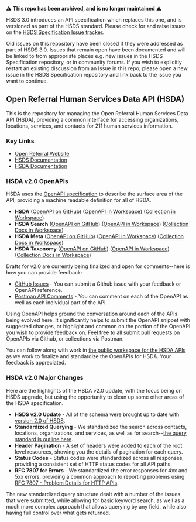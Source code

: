 ⚠️ **This repo has been archived, and is no longer maintained** ⚠️

HSDS 3.0 introduces an API specification which replaces this one, and is versioned as part of the HSDS standard. Please check for and raise issues on the [HSDS Specification Issue tracker](https://github.com/openreferral/specification/issues).

Old issues on this repository have been closed if they were addressed as part of HSDS 3.0. Issues that remain open have been documented and will be linked to from appropriate places e.g. new issues in the HSDS Specification repository, or in community forums. If you wish to explicitly restart an existing discussion from an Issue in this repo, please open a new issue in the HSDS Specification repository and link back to the issue you want to continue.

## Open Referral Human Services Data API (HSDA)
This is the repository for managing the Open Referral Human Services Data API (HSDA), providing a common interface for accessing organizations, locations, services, and contacts for 211 human services information.

### Key Links

- [Open Referral Website](https://openreferral.org/)
- [HSDS Documentation](http://docs.openreferral.org/en/latest/hsds/)
- [HSDA Documentation](http://docs.openreferral.org/en/latest/hsda/)

### HSDA v2.0 OpenAPIs
HSDA uses the [OpenAPI specification](http://spec.openapis.org/oas/v3.0.3) to describe the surface area of the API, providing a machine readable definition for all of HSDA.

- **HSDA** ([OpenAPI on GitHub](https://github.com/openreferral/api-specification/blob/master/v2.0/openapi-hsda.yaml)) ([OpenAPI in Workspace](https://www.postman.com/api-evangelist/workspace/human-services-data-api-hsda/api/1a7abc09-be01-45fa-932c-7ed3d11e43ea?version=2c338c6f-4da0-452c-bb5d-ef834c1ce7cc&tab=overview)) ([Collection in Workspace](https://www.postman.com/api-evangelist/workspace/human-services-data-api-hsda/documentation/35240-b0c2834a-60ac-4076-87a9-aac143874f20))
- **HSDA Search** ([OpenAPI on GitHub](https://github.com/openreferral/api-specification/blob/master/v2.0/openapi-hsda-search.yaml)) ([OpenAPI in Workspace](https://www.postman.com/api-evangelist/workspace/human-services-data-api-hsda/api/eae721cd-11f6-4c46-824d-2775f5328561?version=5ad8f4f2-29af-4379-9c50-f8ecf2ba6e4b&tab=overview)) ([Collection Docs in Workspace](https://www.postman.com/api-evangelist/workspace/human-services-data-api-hsda/documentation/35240-e8cdaa8c-5444-4722-a6fd-181f120d49f3))
- **HSDA Meta** ([OpenAPI on GitHub](https://github.com/openreferral/api-specification/blob/master/v2.0/openapi-hsda-meta.yaml)) ([OpenAPI in Workspace](https://www.postman.com/api-evangelist/workspace/human-services-data-api-hsda/api/55b2862e-39c1-48e8-987f-e6c38df0323d?version=632b6e4c-f36c-473a-ad24-4b4e34cf410a&tab=overview)) ([Collection Docs in Workspace](https://www.postman.com/api-evangelist/workspace/human-services-data-api-hsda/documentation/35240-60e93ec1-23e9-4691-8a86-2d833dc2b896))
- **HSDA Taxonomy** ([OpenAPI on GitHub](https://github.com/openreferral/api-specification/blob/master/v2.0/openapi-hsda-taxonomy.yaml)) ([OpenAPI in Workspace](https://www.postman.com/api-evangelist/workspace/human-services-data-api-hsda/api/6fb08211-ff92-4923-a2fe-e000d9a86df9?version=2a3ed87a-1e53-460d-aec1-a5583910d2f1&tab=overview)) ([Collection Docs in Workspace](https://www.postman.com/api-evangelist/workspace/human-services-data-api-hsda/documentation/35240-fe401428-96ce-43c8-99a2-ca13929e71a5))

Drafts for v2.0 are currently being finalized and open for comments--here is how you can provide feedback:

- [GitHub Issues](https://github.com/openreferral/api-specification/issues) - You can submit a Github issue with your feedback or OpenAPI reference.
- [Postman API Comments](https://www.postman.com/api-evangelist/workspace/human-services-data-api-hsda/overview) - You can comment on each of the OpenAPI as well as each individual part of the API.

Using OpenAPI helps ground the conversation around each of the APIs being evolved here. It significantly helps to submit the OpenAPI snippet with suggested changes, or highlight and common on the portion of the OpenAPI you wish to provide feedback on. Feel free to all submit pull requests on OpenAPIs via Github, or collections via Postman.

You can follow along with work in [the public workspace for the HSDA APIs](https://www.postman.com/api-evangelist/workspace/human-services-data-api-hsda/overview) as we work to finalize and standardize the OpenAPIs for HSDA. Your feedback is appreciated.

### HSDA v2.0 Major Changes
Here are the highlights of the HSDA v2.0 update, with the focus being on HSDS upgrade, but using the opportunity to clean up some other areas of the HSDA specification.

- **HSDS v2.0 Update** - All of the schema were brought up to date with [version 2.0 of HSDS](https://docs.openreferral.org/en/latest/hsds/reference/).
- **Standardized Querying** - We standardized the search across contacts, locations, organizations, and services, as well as for search--[the query standard is outline here](https://github.com/openreferral/api-specification/blob/master/query.md).
- **Header Pagination** - A set of headers were added to each of the root level resources, showing you the details of pagination for each query.
- **Status Codes** - Status codes were standardized across all responses, providing a consistent set of HTTP status codes for all API paths.
- **RFC 7807 for Errors** - We standardized the error responses for 4xx and 5xx errors, providing a common approach to reporting problems using [RFC 7807 - Problem Details for HTTP APIs](https://tools.ietf.org/html/rfc7807).

The new standardized query structure dealt with a number of the issues that were submitted, while allowing for basic keyword search, as well as a much more complex approach that allows querying by any field, while also having full control over what gets returned.
